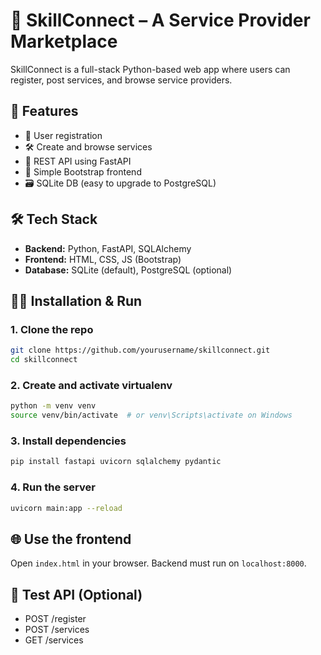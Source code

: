 # 📘 SkillConnect – A Service Provider Marketplace

SkillConnect is a full-stack Python-based web app where users can register, post services, and browse service providers.

## 🚀 Features
- 🔐 User registration
- 🛠️ Create and browse services
- 🧾 REST API using FastAPI
- 🎨 Simple Bootstrap frontend
- 🗃️ SQLite DB (easy to upgrade to PostgreSQL)

## 🛠️ Tech Stack
- **Backend:** Python, FastAPI, SQLAlchemy
- **Frontend:** HTML, CSS, JS (Bootstrap)
- **Database:** SQLite (default), PostgreSQL (optional)

## 🧑‍💻 Installation & Run

### 1. Clone the repo
```bash
git clone https://github.com/yourusername/skillconnect.git
cd skillconnect
```

### 2. Create and activate virtualenv
```bash
python -m venv venv
source venv/bin/activate  # or venv\Scripts\activate on Windows
```

### 3. Install dependencies
```bash
pip install fastapi uvicorn sqlalchemy pydantic
```

### 4. Run the server
```bash
uvicorn main:app --reload
```

## 🌐 Use the frontend
Open `index.html` in your browser. Backend must run on `localhost:8000`.

## 🧪 Test API (Optional)
- POST /register
- POST /services
- GET /services